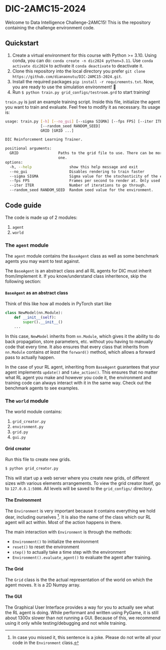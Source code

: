# DIC-2AMC15-2024

Welcome to Data Intelligence Challenge-2AMC15!
This is the repository containing the challenge environment code.

## Quickstart

1. Create a virtual environment for this course with Python >= 3.10. Using conda, you can do: `conda create -n dic2024 python=3.11`. Use `conda activate dic2024` to activate it `conda deactivate` to deactivate it.
2. Clone this repository into the local directory you prefer `git clone https://github.com/dianaonutu/DIC-2AMC15-2024.git`.
3. Install the required packages `pip install -r requirements.txt`. Now, you are ready to use the simulation environment! :partying_face:	
4. Run `$ python train.py grid_configs/testroom.grd` to start training!

`train.py` is just an example training script. Inside this file, initialize the agent you want to train and evaluate. Feel free to modify it as necessary. Its usage is:

```bash
usage: train.py [-h] [--no_gui] [--sigma SIGMA] [--fps FPS] [--iter ITER]
                [--random_seed RANDOM_SEED] 
                GRID [GRID ...]

DIC Reinforcement Learning Trainer.

positional arguments:
  GRID                  Paths to the grid file to use. There can be more than
                        one.
options:
  -h, --help                 show this help message and exit
  --no_gui                   Disables rendering to train faster
  --sigma SIGMA              Sigma value for the stochasticity of the environment.
  --fps FPS                  Frames per second to render at. Only used if no_gui is not set.
  --iter ITER                Number of iterations to go through.
  --random_seed RANDOM_SEED  Random seed value for the environment.
```

## Code guide

The code is made up of 2 modules: 

1. `agent`
2. `world`

### The `agent` module

The `agent` module contains the `BaseAgent` class as well as some benchmark agents you may want to test against.

The `BaseAgent` is an abstract class and all RL agents for DIC must inherit from/implement it.
If you know/understand class inheritence, skip the following section:

#### `BaseAgent` as an abstract class
Think of this like how all models in PyTorch start like 

```python
class NewModel(nn.Module):
    def __init__(self):
        super().__init__()
    ...
```

In this case, `NewModel` inherits from `nn.Module`, which gives it the ability to do back propagation, store parameters, etc. without you having to manually code that every time.
It also ensures that every class that inherits from `nn.Module` contains _at least_ the `forward()` method, which allows a forward pass to actually happen.

In the case of your RL agent, inheriting from `BaseAgent` guarantees that your agent implements `update()` and `take_action()`.
This ensures that no matter what RL agent you make and however you code it, the environment and training code can always interact with it in the same way.
Check out the benchmark agents to see examples.

### The `world` module

The world module contains:
1. `grid_creator.py`
2. `environment.py`
3. `grid.py`
4. `gui.py`

#### Grid creator
Run this file to create new grids.

```bash
$ python grid_creator.py
```

This will start up a web server where you create new grids, of different sizes with various elements arrangements.
To view the grid creator itself, go to `127.0.0.1:5000`.
All levels will be saved to the `grid_configs/` directory.


#### The Environment

The `Environment` is very important because it contains everything we hold dear, including ourselves [^1].
It is also the name of the class which our RL agent will act within. Most of the action happens in there.

The main interaction with `Environment` is through the methods:

- `Environment()` to initialize the environment
- `reset()` to reset the environment
- `step()` to actually take a time step with the environment
- `Environment().evaluate_agent()` to evaluate the agent after training.

[^1]: In case you missed it, this sentence is a joke. Please do not write all your code in the `Environment` class.

#### The Grid

The `Grid` class is the the actual representation of the world on which the agent moves. It is a 2D Numpy array.

#### The GUI

The Graphical User Interface provides a way for you to actually see what the RL agent is doing.
While performant and written using PyGame, it is still about 1300x slower than not running a GUI.
Because of this, we recommend using it only while testing/debugging and not while training.
